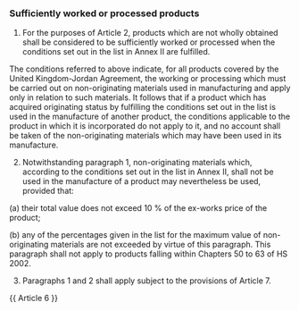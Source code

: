 ### Sufficiently worked or processed products

1.	For the purposes of Article 2, products which are not wholly obtained shall be considered to be sufficiently worked or processed when the conditions set out in the list in Annex II are fulfilled. 

The conditions referred to above indicate, for all products covered by the United Kingdom-Jordan Agreement, the working or processing which must be carried out on non-originating materials used in manufacturing and apply only in relation to such materials. It follows that if a product which has acquired originating status by fulfilling the conditions set out in the list is used in the manufacture of another product, the conditions applicable to the product in which it is incorporated do not apply to it, and no account shall be taken of the non-originating materials which may have been used in its manufacture. 

2.	Notwithstanding paragraph 1, non-originating materials which, according to the conditions set out in the list in Annex II, shall not be used in the manufacture of a product may nevertheless be used, provided that: 

(a)	their total value does not exceed 10 % of the ex-works price of the product; 

(b)	any of the percentages given in the list for the maximum value of non-originating materials are not exceeded by virtue of this paragraph.  This paragraph shall not apply to products falling within Chapters 50 to 63 of HS 2002. 

3.	Paragraphs 1 and 2 shall apply subject to the provisions of Article 7. 

{{ Article 6 }}
